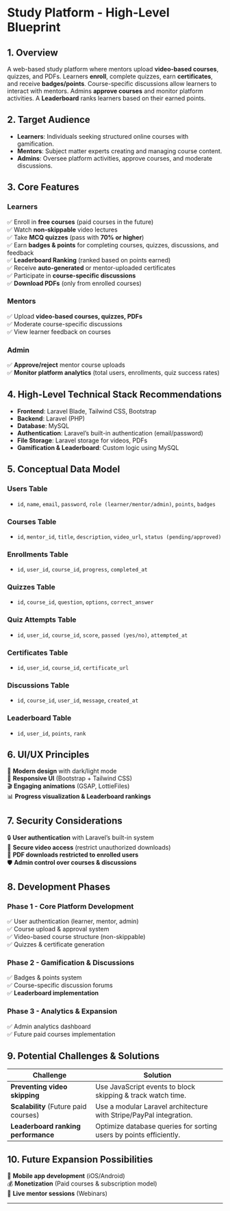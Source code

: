 # Study Platform - High-Level Blueprint  

## 1. Overview  
A web-based study platform where mentors upload **video-based courses**, quizzes, and PDFs. Learners **enroll**, complete quizzes, earn **certificates**, and receive **badges/points**. Course-specific discussions allow learners to interact with mentors. Admins **approve courses** and monitor platform activities. A **Leaderboard** ranks learners based on their earned points.

## 2. Target Audience  
- **Learners**: Individuals seeking structured online courses with gamification.  
- **Mentors**: Subject matter experts creating and managing course content.  
- **Admins**: Oversee platform activities, approve courses, and moderate discussions.  

## 3. Core Features  

### Learners  
✅ Enroll in **free courses** (paid courses in the future)  
✅ Watch **non-skippable** video lectures  
✅ Take **MCQ quizzes** (pass with **70% or higher**)  
✅ Earn **badges & points** for completing courses, quizzes, discussions, and feedback  
✅ **Leaderboard Ranking** (ranked based on points earned)  
✅ Receive **auto-generated** or mentor-uploaded certificates  
✅ Participate in **course-specific discussions**  
✅ **Download PDFs** (only from enrolled courses)  

### Mentors  
✅ Upload **video-based courses, quizzes, PDFs**  
✅ Moderate course-specific discussions  
✅ View learner feedback on courses  

### Admin  
✅ **Approve/reject** mentor course uploads  
✅ **Monitor platform analytics** (total users, enrollments, quiz success rates)  

## 4. High-Level Technical Stack Recommendations  

- **Frontend**: Laravel Blade, Tailwind CSS, Bootstrap  
- **Backend**: Laravel (PHP)  
- **Database**: MySQL  
- **Authentication**: Laravel’s built-in authentication (email/password)  
- **File Storage**: Laravel storage for videos, PDFs  
- **Gamification & Leaderboard**: Custom logic using MySQL  

## 5. Conceptual Data Model  

### Users Table  
- `id`, `name`, `email`, `password`, `role (learner/mentor/admin)`, `points`, `badges`  

### Courses Table  
- `id`, `mentor_id`, `title`, `description`, `video_url`, `status (pending/approved)`  

### Enrollments Table  
- `id`, `user_id`, `course_id`, `progress`, `completed_at`  

### Quizzes Table  
- `id`, `course_id`, `question`, `options`, `correct_answer`  

### Quiz Attempts Table  
- `id`, `user_id`, `course_id`, `score`, `passed (yes/no)`, `attempted_at`  

### Certificates Table  
- `id`, `user_id`, `course_id`, `certificate_url`  

### Discussions Table  
- `id`, `course_id`, `user_id`, `message`, `created_at`  

### Leaderboard Table  
- `id`, `user_id`, `points`, `rank`  

## 6. UI/UX Principles  
🎨 **Modern design** with dark/light mode  
📱 **Responsive UI** (Bootstrap + Tailwind CSS)  
🎬 **Engaging animations** (GSAP, LottieFiles)  
📊 **Progress visualization & Leaderboard rankings**  

## 7. Security Considerations  
🔒 **User authentication** with Laravel’s built-in system  
📜 **Secure video access** (restrict unauthorized downloads)  
📁 **PDF downloads restricted to enrolled users**  
🛡️ **Admin control over courses & discussions**  

## 8. Development Phases  

### Phase 1 - Core Platform Development  
✅ User authentication (learner, mentor, admin)  
✅ Course upload & approval system  
✅ Video-based course structure (non-skippable)  
✅ Quizzes & certificate generation  

### Phase 2 - Gamification & Discussions  
✅ Badges & points system  
✅ Course-specific discussion forums  
✅ **Leaderboard implementation**  

### Phase 3 - Analytics & Expansion  
✅ Admin analytics dashboard  
✅ Future paid courses implementation  

## 9. Potential Challenges & Solutions  

| Challenge | Solution |
|-----------|---------|
| **Preventing video skipping** | Use JavaScript events to block skipping & track watch time. |
| **Scalability** (Future paid courses) | Use a modular Laravel architecture with Stripe/PayPal integration. |
| **Leaderboard ranking performance** | Optimize database queries for sorting users by points efficiently. |

## 10. Future Expansion Possibilities  
🚀 **Mobile app development** (iOS/Android)  
💰 **Monetization** (Paid courses & subscription model)  
📢 **Live mentor sessions** (Webinars)  

---
